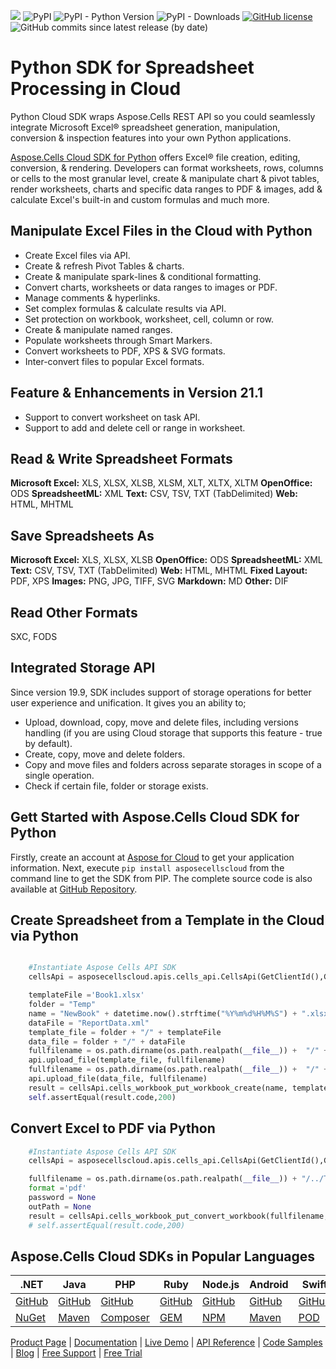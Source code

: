 ![](https://img.shields.io/badge/REST%20API-v3.0-lightgrey) ![PyPI](https://img.shields.io/pypi/v/asposecellscloud) ![PyPI - Python Version](https://img.shields.io/pypi/pyversions/asposecellscloud) ![PyPI - Downloads](https://img.shields.io/pypi/dm/asposecellscloud)  [![GitHub license](https://img.shields.io/github/license/aspose-cells-cloud/aspose-cells-cloud-python)](https://github.com/aspose-cells-cloud/aspose-cells-cloud-python/blob/master/LICENSE) ![GitHub commits since latest release (by date)](https://img.shields.io/github/commits-since/aspose-cells-cloud/aspose-cells-cloud-python/21.1)


# Python SDK for Spreadsheet Processing in Cloud

Python Cloud SDK wraps Aspose.Cells REST API so you could seamlessly integrate Microsoft Excel® spreadsheet generation, manipulation, conversion & inspection features into your own Python applications. 

[Aspose.Cells Cloud SDK for Python](https://products.aspose.cloud/cells/python) offers Excel® file creation, editing, conversion, & rendering. Developers can format worksheets, rows, columns or cells to the most granular level, create & manipulate chart & pivot tables, render worksheets, charts and specific data ranges to PDF & images, add & calculate Excel's built-in and custom formulas and much more.

## Manipulate Excel Files in the Cloud with Python

- Create Excel files via API.
- Create & refresh Pivot Tables & charts.
- Create & manipulate spark-lines & conditional formatting.
- Convert charts, worksheets or data ranges to images or PDF.
- Manage comments & hyperlinks.
- Set complex formulas & calculate results via API.
- Set protection on workbook, worksheet, cell, column or row.
- Create & manipulate named ranges.
- Populate worksheets through Smart Markers.
- Convert worksheets to PDF, XPS & SVG formats.
- Inter-convert files to popular Excel formats.

## Feature & Enhancements in Version 21.1

- Support to convert worksheet on task API.
- Support to add and delete cell or range in worksheet.

## Read & Write Spreadsheet Formats

**Microsoft Excel:** XLS, XLSX, XLSB, XLSM, XLT, XLTX, XLTM
**OpenOffice:** ODS
**SpreadsheetML:** XML
**Text:** CSV, TSV, TXT (TabDelimited)
**Web:** HTML, MHTML

## Save Spreadsheets As

**Microsoft Excel:** XLS, XLSX, XLSB
**OpenOffice:** ODS
**SpreadsheetML:** XML
**Text:** CSV, TSV, TXT (TabDelimited)
**Web:** HTML, MHTML
**Fixed Layout:** PDF, XPS
**Images:** PNG, JPG, TIFF, SVG
**Markdown:** MD
**Other:** DIF

## Read Other Formats

SXC, FODS

## Integrated Storage API

Since version 19.9, SDK includes support of storage operations for better user experience and unification. It gives you an ability to;

- Upload, download, copy, move and delete files, including versions handling (if you are using Cloud storage that supports this feature - true by default).
- Create, copy, move and delete folders.
- Copy and move files and folders across separate storages in scope of a single operation.
- Check if certain file, folder or storage exists.

## Gett Started with Aspose.Cells Cloud SDK for Python

Firstly, create an account at [Aspose for Cloud](https://dashboard.aspose.cloud/#/apps) to get your application information. Next, execute `pip install asposecellscloud` from the command line to get the SDK from PIP. The complete source code is also available at [GitHub Repository](https://github.com/aspose-cells-cloud/aspose-cells-cloud-python).

## Create Spreadsheet from a Template in the Cloud via Python

```python

    #Instantiate Aspose Cells API SDK
    cellsApi = asposecellscloud.apis.cells_api.CellsApi(GetClientId(),GetClientSecret(),"v3.0")

    templateFile ='Book1.xlsx'       
    folder = "Temp"
    name = "NewBook" + datetime.now().strftime("%Y%m%d%H%M%S") + ".xlsx"    
    dataFile = "ReportData.xml"  
    template_file = folder + "/" + templateFile
    data_file = folder + "/" + dataFile
    fullfilename = os.path.dirname(os.path.realpath(__file__)) +  "/" + templateFile
    api.upload_file(template_file, fullfilename)
    fullfilename = os.path.dirname(os.path.realpath(__file__)) +  "/" + data_file
    api.upload_file(data_file, fullfilename)
    result = cellsApi.cells_workbook_put_workbook_create(name, template_file=template_file, data_file=data_file,  folder=folder)
    self.assertEqual(result.code,200)
```

## Convert Excel to PDF via Python 

```python
    #Instantiate Aspose Cells API SDK
    cellsApi = asposecellscloud.apis.cells_api.CellsApi(GetClientId(),GetClientSecret(),"v3.0")

    fullfilename = os.path.dirname(os.path.realpath(__file__)) + "/../TestData/" + "Book1.xlsx"
    format ='pdf'       
    password = None
    outPath = None      
    result = cellsApi.cells_workbook_put_convert_workbook(fullfilename,format=format)
    # self.assertEqual(result.code,200)
```

## Aspose.Cells Cloud SDKs in Popular Languages

| .NET | Java | PHP | Ruby | Node.js | Android | Swift | Perl | GO |
|---|---|---|---|---|---|---|---|---|
| [GitHub](https://github.com/aspose-cells-cloud/aspose-cells-cloud-dotnet) | [GitHub](https://github.com/aspose-cells-cloud/aspose-cells-cloud-java) | [GitHub](https://github.com/aspose-cells-cloud/aspose-cells-cloud-php) | [GitHub](https://github.com/aspose-cells-cloud/aspose-cells-cloud-ruby)  | [GitHub](https://github.com/aspose-cells-cloud/aspose-cells-cloud-node) | [GitHub](https://github.com/aspose-cells-cloud/aspose-cells-cloud-android)  | [GitHub](https://github.com/aspose-cells-cloud/aspose-cells-cloud-swift) | [GitHub](https://github.com/aspose-cells-cloud/aspose-cells-cloud-perl) | [GitHub](https://github.com/aspose-cells-cloud/aspose-cells-cloud-go) |
| [NuGet](https://www.nuget.org/packages/Aspose.Cells-Cloud/) | [Maven](https://repository.aspose.cloud/webapp/#/artifacts/browse/tree/General/repo/com/aspose/aspose-cells-cloud) | [Composer](https://packagist.org/packages/aspose/cells-sdk-php) | [GEM](https://rubygems.org/gems/aspose_cells_cloud)  | [NPM](https://www.npmjs.com/package/asposecellscloud) | [Maven](https://repository.aspose.cloud/webapp/#/artifacts/browse/tree/General/repo/com/aspose/aspose-cells-cloud-android) | [POD](https://cocoapods.org/pods/AsposeCellsCloud) |  [CPAN](https://metacpan.org/release/AsposeCellsCloud-CellsApi) | [GO](https://pkg.go.dev/github.com/aspose-cells-cloud/aspose-cells-cloud-go/v20?tab=overview) |


[Product Page](https://products.aspose.cloud/cells/python) | [Documentation](https://docs.aspose.cloud/cells/) | [Live Demo](https://products.aspose.app/cells/family) | [API Reference](https://apireference.aspose.cloud/cells/) | [Code Samples](https://github.com/aspose-cells-cloud/aspose-cells-cloud-python/tree/master/test) | [Blog](https://blog.aspose.cloud/category/cells/) | [Free Support](https://forum.aspose.cloud/c/cells) | [Free Trial](https://dashboard.aspose.cloud/#/apps)
